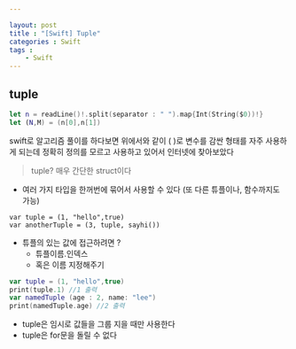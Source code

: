```yaml
---

layout: post
title : "[Swift] Tuple"
categories : Swift
tags : 
    - Swift
---
```

## tuple

```swift
let n = readLine()!.split(separator : " ").map{Int(String($0))!}
let (N,M) = (n[0],n[1])
```    
swift로 알고리즘 풀이를 하다보면 위에서와 같이 ( )로 변수를 감싼 형태를 자주 사용하게 되는데 
정확히 정의를 모르고 사용하고 있어서 인터넷에 찾아보았다   

> tuple? 매우 간단한 struct이다   

- 여러 가지 타입을 한꺼번에 묶어서 사용할 수 있다 (또 다른 튜플이나, 함수까지도 가능)
``` 
var tuple = (1, "hello",true)
var anotherTuple = (3, tuple, sayhi())
```
- 튜플의 있는 값에 접근하려면 ? 
  - 튜플이름.인덱스
  - 혹은 이름 지정해주기
```swift
var tuple = (1, "hello",true)
print(tuple.1) //1 출력
var namedTuple (age : 2, name: "lee") 
print(namedTuple.age) //2 출력
```
- tuple은 임시로 값들을 그룹 지을 때만 사용한다
- tuple은 for문을 돌릴 수 없다   
